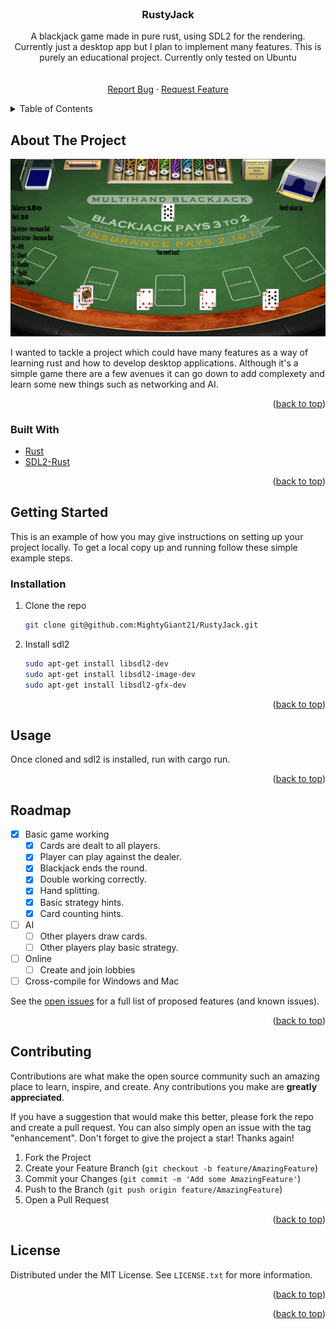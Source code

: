 <div id="top"></div>
<!-- PROJECT LOGO -->
<br />
<div align="center">

<h3 align="center">RustyJack</h3>

  <p align="center">
    A blackjack game made in pure rust, using SDL2 for the rendering. Currently just a desktop app but I plan to implement many features. This is purely an educational project. Currently only tested on Ubuntu
    <br />
    <br />
    <br />
    <a href="https://github.com/MightyGiant21/RustyJack/issues">Report Bug</a>
    ·
    <a href="https://github.com/MightyGiant21/RustyJack/issues">Request Feature</a>
  </p>
</div>



<!-- TABLE OF CONTENTS -->
<details>
  <summary>Table of Contents</summary>
  <ol>
    <li>
      <a href="#about-the-project">About The Project</a>
      <ul>
        <li><a href="#built-with">Built With</a></li>
      </ul>
    </li>
    <li>
      <a href="#getting-started">Getting Started</a>
      <ul>
        <li><a href="#installation">Installation</a></li>
      </ul>
    </li>
    <li><a href="#usage">Usage</a></li>
    <li><a href="#roadmap">Roadmap</a></li>
    <li><a href="#contributing">Contributing</a></li>
    <li><a href="#license">License</a></li>
  </ol>
</details>



<!-- ABOUT THE PROJECT -->
## About The Project

![product-screenshot](./src/assets/screenshot.jpg)

I wanted to tackle a project which could have many features as a way of learning rust and how to develop desktop applications. Although it's a simple game there are a few avenues it can go down to add complexety and learn some new things such as networking and AI.

<p align="right">(<a href="#top">back to top</a>)</p>

### Built With

* [Rust](https://www.rust-lang.org/)
* [SDL2-Rust](https://github.com/Rust-SDL2/rust-sdl2)

<p align="right">(<a href="#top">back to top</a>)</p>

<!-- GETTING STARTED -->
## Getting Started

This is an example of how you may give instructions on setting up your project locally.
To get a local copy up and running follow these simple example steps.

### Installation

1. Clone the repo
   ```sh
   git clone git@github.com:MightyGiant21/RustyJack.git
   ```
2. Install sdl2 
   ```sh
   sudo apt-get install libsdl2-dev
   sudo apt-get install libsdl2-image-dev
   sudo apt-get install libsdl2-gfx-dev
   ```
<p align="right">(<a href="#top">back to top</a>)</p>

<!-- USAGE EXAMPLES -->
## Usage

Once cloned and sdl2 is installed, run with cargo run.

<p align="right">(<a href="#top">back to top</a>)</p>

<!-- ROADMAP -->
## Roadmap

- [X] Basic game working
    - [X] Cards are dealt to all players.
    - [X] Player can play against the dealer.
    - [X] Blackjack ends the round. 
    - [X] Double working correctly.
    - [X] Hand splitting.
    - [X] Basic strategy hints.
    - [X] Card counting hints.
- [ ] AI
    - [ ] Other players draw cards.
    - [ ] Other players play basic strategy. 
- [ ] Online
    - [ ] Create and join lobbies
- [ ] Cross-compile for Windows and Mac 

See the [open issues](https://github.com/MightyGiant21/RustyJack/issues) for a full list of proposed features (and known issues).

<p align="right">(<a href="#top">back to top</a>)</p>

<!-- CONTRIBUTING -->
## Contributing

Contributions are what make the open source community such an amazing place to learn, inspire, and create. Any contributions you make are **greatly appreciated**.

If you have a suggestion that would make this better, please fork the repo and create a pull request. You can also simply open an issue with the tag "enhancement".
Don't forget to give the project a star! Thanks again!

1. Fork the Project
2. Create your Feature Branch (`git checkout -b feature/AmazingFeature`)
3. Commit your Changes (`git commit -m 'Add some AmazingFeature'`)
4. Push to the Branch (`git push origin feature/AmazingFeature`)
5. Open a Pull Request

<p align="right">(<a href="#top">back to top</a>)</p>

<!-- LICENSE -->
## License

Distributed under the MIT License. See `LICENSE.txt` for more information.

<p align="right">(<a href="#top">back to top</a>)</p>

<p align="right">(<a href="#top">back to top</a>)</p>


<!-- MARKDOWN LINKS & IMAGES -->
<!-- https://www.markdownguide.org/basic-syntax/#reference-style-links -->
[contributors-shield]: https://img.shields.io/github/contributors/github_username/repo_name.svg?style=for-the-badge
[contributors-url]: https://github.com/MightyGiant21/RustyJack/graphs/contributors
[forks-shield]: https://img.shields.io/github/forks/github_username/repo_name.svg?style=for-the-badge
[forks-url]: https://github.com/MightyGiant21/RustyJack/network/members
[issues-shield]: https://img.shields.io/github/issues/github_username/repo_name.svg?style=for-the-badge
[issues-url]: https://github.com/MightyGiant21/RustyJack/issues
[license-shield]: https://img.shields.io/github/license/github_username/repo_name.svg?style=for-the-badge
[license-url]: https://github.com/MightyGiant21/RustyJack/blob/main/LICENSE.txt
